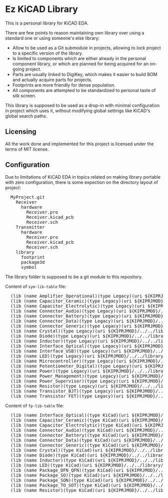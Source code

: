 # Ez KiCAD Library

This is a personal library for KiCAD EDA.

There are few points to reason maintaining own library over using a standard one
or using someone's else library:

- Allow to be used as a Git submodule in projects, allowing to lock project to
  a specific version of the library.
- Is limited to components which are either already in the personal component
  library, or which are planned for being acquired for an on-going project.
- Parts are usually linked to DigiKey, which makes it easier to build BOM and
  actually acquire parts for projects.
- Footprints are more friendly for dense population.
- All components are attempted to be standardized to personal taste of silk
  screen.

This library is supposed to be used as a drop-in with minimal configuration in
project which uses it, without modifying global settings like KiCAD's global
search paths.

## Licensing

All the work done and implemented for this project is licensed under the
terms of MIT license.

## Configuration

Due to limitations of KiCAD EDA in topics related on making library portable
with zero configuration, there is some expection on the directory layout of
project:

<pre>
  MyProject.git
    Receiver
      hardware
        Receiver.pro
        Receiver.kicad_pcb
        Receiver.sch
    Transmitter
      hardware
        Receiver.pro
        Receiver.kicad_pcb
        Receiver.sch
    library
      footprint
      package3d
      symbol
</pre>

The library folder is supposed to be a git module to this repository.

Content of `sym-lib-table` file:
<pre>
  (lib (name Amplifier_Operational)(type Legacy)(uri ${KIPRJMOD}/../../library/symbol/Amplifier_Operational.lib)(options "")(descr ""))
  (lib (name Capacitor_Ceramic)(type Legacy)(uri ${KIPRJMOD}/../../library/symbol/Capacitor_Ceramic.lib)(options "")(descr ""))
  (lib (name Capacitor_Electrolytic)(type Legacy)(uri ${KIPRJMOD}/../../library/symbol/Capacitor_Electrolytic.lib)(options "")(descr ""))
  (lib (name Connector_Audio)(type Legacy)(uri ${KIPRJMOD}/../../library/symbol/Connector_Audio.lib)(options "")(descr ""))
  (lib (name Connector_Battery)(type Legacy)(uri ${KIPRJMOD}/../../library/symbol/Connector_Battery.lib)(options "")(descr ""))
  (lib (name Connector_Data)(type Legacy)(uri ${KIPRJMOD}/../../library/symbol/Connector_Data.lib)(options "")(descr ""))
  (lib (name Connector_Generic)(type Legacy)(uri ${KIPRJMOD}/../../library/symbol/Connector_Generic.lib)(options "")(descr ""))
  (lib (name Crystal)(type Legacy)(uri ${KIPRJMOD}/../../library/symbol/Crystal.lib)(options "")(descr ""))
  (lib (name Diode)(type Legacy)(uri ${KIPRJMOD}/../../library/symbol/Diode.lib)(options "")(descr ""))
  (lib (name Inductor)(type Legacy)(uri ${KIPRJMOD}/../../library/symbol/Inductor.lib)(options "")(descr ""))
  (lib (name Interface_Optical)(type Legacy)(uri ${KIPRJMOD}/../../library/symbol/Interface_Optical.lib)(options "")(descr ""))
  (lib (name Interface_USB)(type Legacy)(uri ${KIPRJMOD}/../../library/symbol/Interface_USB.lib)(options "")(descr ""))
  (lib (name LED)(type Legacy)(uri ${KIPRJMOD}/../../library/symbol/LED.lib)(options "")(descr ""))
  (lib (name Microcontroller)(type Legacy)(uri ${KIPRJMOD}/../../library/symbol/Microcontroller.lib)(options "")(descr ""))
  (lib (name Potentiometer_Digital)(type Legacy)(uri ${KIPRJMOD}/../../library/symbol/Potentiometer_Digital.lib)(options "")(descr ""))
  (lib (name Power)(type Legacy)(uri ${KIPRJMOD}/../../library/symbol/Power.lib)(options "")(descr ""))
  (lib (name Power_Management)(type Legacy)(uri ${KIPRJMOD}/../../library/symbol/Power_Management.lib)(options "")(descr ""))
  (lib (name Power_Supervisor)(type Legacy)(uri ${KIPRJMOD}/../../library/symbol/Power_Supervisor.lib)(options "")(descr ""))
  (lib (name Resistor)(type Legacy)(uri ${KIPRJMOD}/../../library/symbol/Resistor.lib)(options "")(descr ""))
  (lib (name Transistor_BJT)(type Legacy)(uri ${KIPRJMOD}/../../library/symbol/Transistor_BJT.lib)(options "")(descr ""))
  (lib (name Transistor_FET)(type Legacy)(uri ${KIPRJMOD}/../../library/symbol/Transistor_FET.lib)(options "")(descr ""))
</pre>

Content of `fp-lib-table` file:
<pre>
  (lib (name Interface_Optical)(type KiCad)(uri ${KIPRJMOD}/../../library/footprint/Interface_Optical.pretty)(options "")(descr ""))
  (lib (name Capacitor_Ceramic)(type KiCad)(uri ${KIPRJMOD}/../../library/footprint/Capacitor_Ceramic.pretty)(options "")(descr ""))
  (lib (name Capacitor_Electrolytic)(type KiCad)(uri ${KIPRJMOD}/../../library/footprint/Capacitor_Electrolytic.pretty)(options "")(descr ""))
  (lib (name Connector_Audio)(type KiCad)(uri ${KIPRJMOD}/../../library/footprint/Connector_Audio.pretty)(options "")(descr ""))
  (lib (name Connector_Battery)(type KiCad)(uri ${KIPRJMOD}/../../library/footprint/Connector_Battery.pretty)(options "")(descr ""))
  (lib (name Connector_Data)(type KiCad)(uri ${KIPRJMOD}/../../library/footprint/Connector_Data.pretty)(options "")(descr ""))
  (lib (name Connector_Generic)(type KiCad)(uri ${KIPRJMOD}/../../library/footprint/Connector_Generic.pretty)(options "")(descr ""))
  (lib (name Crystal)(type KiCad)(uri ${KIPRJMOD}/../../library/footprint/Crystal.pretty)(options "")(descr ""))
  (lib (name Diode)(type KiCad)(uri ${KIPRJMOD}/../../library/footprint/Diode.pretty)(options "")(descr ""))
  (lib (name Inductor)(type KiCad)(uri ${KIPRJMOD}/../../library/footprint/Inductor.pretty)(options "")(descr ""))
  (lib (name LED)(type KiCad)(uri ${KIPRJMOD}/../../library/footprint/LED.pretty)(options "")(descr ""))
  (lib (name Package_DFN_QFN)(type KiCad)(uri ${KIPRJMOD}/../../library/footprint/Package_DFN_QFN.pretty)(options "")(descr ""))
  (lib (name Package_SO)(type KiCad)(uri ${KIPRJMOD}/../../library/footprint/Package_SO.pretty)(options "")(descr ""))
  (lib (name Package_SON)(type KiCad)(uri ${KIPRJMOD}/../../library/footprint/Package_SON.pretty)(options "")(descr ""))
  (lib (name Package_TO_SOT)(type KiCad)(uri ${KIPRJMOD}/../../library/footprint/Package_TO_SOT.pretty)(options "")(descr ""))
  (lib (name Resistor)(type KiCad)(uri ${KIPRJMOD}/../../library/footprint/Resistor.pretty)(options "")(descr ""))
</pre>
